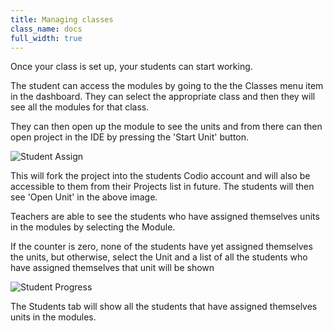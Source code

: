 ```yaml
---
title: Managing classes
class_name: docs
full_width: true
---
```


Once your class is set up, your students can start working.

The student can access the modules by going to the the Classes menu item in the dashboard. They can select the appropriate class and then they will see all the modules for that class. 

They can then open up the module to see the units and from there can then open project in the IDE by pressing the 'Start Unit' button.

![Student Assign](/img/docs/student_assign.png)

This will fork the project into the students Codio account and will also be accessible to them from their Projects list in future. The students will then see 'Open Unit' in the above image.

Teachers are able to see the students who have assigned themselves units in the modules by selecting the Module.

If the counter is zero, none of the students have yet assigned themselves the units, but otherwise, select the Unit and a list of all the students who have assigned themselves that unit will be shown

![Student Progress](/img/docs/student_progress.png)

The Students tab will show all the students that have assigned themselves units in the modules.
